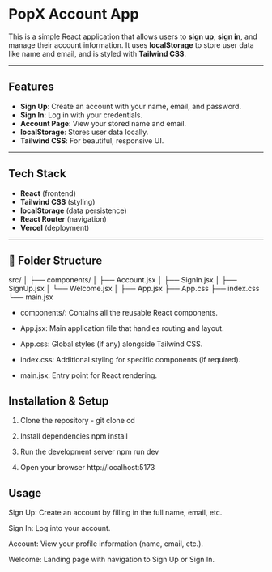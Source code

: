 # PopX Account App

This is a simple React application that allows users to **sign up**, **sign in**, and manage their account information. It uses **localStorage** to store user data like name and email, and is styled with **Tailwind CSS**.

---

## Features

- **Sign Up**: Create an account with your name, email, and password.
- **Sign In**: Log in with your credentials.
- **Account Page**: View your stored name and email.
- **localStorage**: Stores user data locally.
- **Tailwind CSS**: For beautiful, responsive UI.

---

## Tech Stack

- **React** (frontend)
- **Tailwind CSS** (styling)
- **localStorage** (data persistence)
- **React Router** (navigation)
- **Vercel** (deployment)

---

## 📂 Folder Structure

src/
│
├── components/
│ ├── Account.jsx
│ ├── SignIn.jsx
│ ├── SignUp.jsx
│ └── Welcome.jsx
│
├── App.jsx
├── App.css
├── index.css
└── main.jsx

- components/: Contains all the reusable React components.

- App.jsx: Main application file that handles routing and layout.

- App.css: Global styles (if any) alongside Tailwind CSS.

- index.css: Additional styling for specific components (if required).

- main.jsx: Entry point for React rendering.

## Installation & Setup

1. Clone the repository -
   git clone <your-repo-url>
   cd <your-repo-name>

2. Install dependencies
   npm install

3. Run the development server
   npm run dev

4. Open your browser
   http://localhost:5173

## Usage

Sign Up: Create an account by filling in the full name, email, etc.

Sign In: Log into your account.

Account: View your profile information (name, email, etc.).

Welcome: Landing page with navigation to Sign Up or Sign In.
